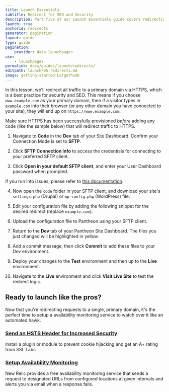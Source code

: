 ```yaml
---
title: Launch Essentials
subtitle: Redirect for SEO and Security
description: Part five of our Launch Essentials guide covers redirecting users to the proper domains and paths.
launch: true
anchorid: redirects
generator: pagination
layout: guide
type: guide
pagination:
    provider: data.launchpages
use:
    - launchpages
permalink: docs/guides/launch/redirects/
editpath: launch/05-redirects.md
image: getting-started-Largethumb
---
```


In this lesson, we'll redirect all traffic to a primary domain via HTTPS, which is a best practice for security and SEO. This means if you choose `www.example.com` as your primary domain, then if a visitor types in `example.com` into their browser (or any other domain you have connected to your site), they will end up on `https://www.example.com`.

<Alert title="Note" type="info">

Make sure HTTPS has been successfully provisioned *before* adding any code (like the sample below) that will redirect traffic to HTTPS.

</Alert>

1. Navigate to **<span class="glyphicons glyphicons-embed-close"></span> Code** in the **<span class="glyphicons glyphicons-wrench"></span> Dev** tab of your Site Dashboard. Confirm your Connection Mode is set to **SFTP**.

2. Click **<span class="glyphicons glyphicons-info-sign"></span> SFTP Connection Info** to access the credentials for connecting to your preferred SFTP client.

3. Click **Open in your default SFTP client**, and enter your User Dashboard password when prompted.

  If you run into issues, please refer to [this documentation](/docs/sftp/#sftp-connection-information).

4. Now open the `code` folder in your SFTP client, and download your site's `settings.php` (Drupal) or `wp-config.php` (WordPress) file.

5. Edit your configuration file by adding the following snippet for the desired redirect (replace `example.com`):

  <Partial file="redirects.md" />

6. Upload the configuration file to Pantheon using your SFTP client.

7. Return to the **<span class="glyphicons glyphicons-wrench"></span> Dev** tab of your Pantheon Site Dashboard. The files you just changed will be highlighted in yellow.


8. Add a commit message, then click **Commit** to add these files to your Dev environment.

9. Deploy your changes to the **<span class="glyphicons glyphicons-equalizer"></span> Test** environment and then up to the **<span class="glyphicons glyphicons-cardio"></span> Live** environment.

10. Navigate to the **<span class="glyphicons glyphicons-cardio"></span> Live** environment and click **<span class="glyphicons glyphicons-new-window-alt"></span> Visit Live Site** to test the redirect logic.

<Accordion title="Level Up: Configure Site Monitoring Services  (Optional)" id="host-specific1" icon="graduation-cap">

## Ready to launch like the pros?
Now that you're redirecting requests to a single, primary domain, it's the perfect time to setup a availability monitoring service to watch over it like an automated hawk.

### [Send an HSTS Header for Increased Security](/docs/hsts/)
Install a plugin or module to prevent cookie hijacking and get an A+ rating from SSL Labs.

### [Setup Availability Monitoring](/docs/new-relic/#configure-ping-monitors-for-availability)
New Relic provides a free availability monitoring service that sends a request to designated URLs from configured locations at given intervals and alerts you via email when a response fails.

</Accordion>
